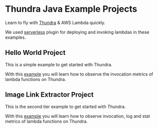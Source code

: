 # Thundra Java Example Projects
Learn to fly with [Thundra](https://www.thundra.io/) & AWS Lambda quickly.

We used [serverless](https://serverless.com/) plugin for deploying and invoking lambdas in these examples.

## Hello World Project
This is a simple example to get started with Thundra. 

With this [example](./hello-world) you will learn how to observe the invocation metrics of lambda functions on Thundra.

## Image Link Extractor Project
This is the second tier example to get started with Thundra.

With this [example](./image-link-extractor) you will learn how to observe invocation, log and stat metrics 
of lambda functions on Thundra.
